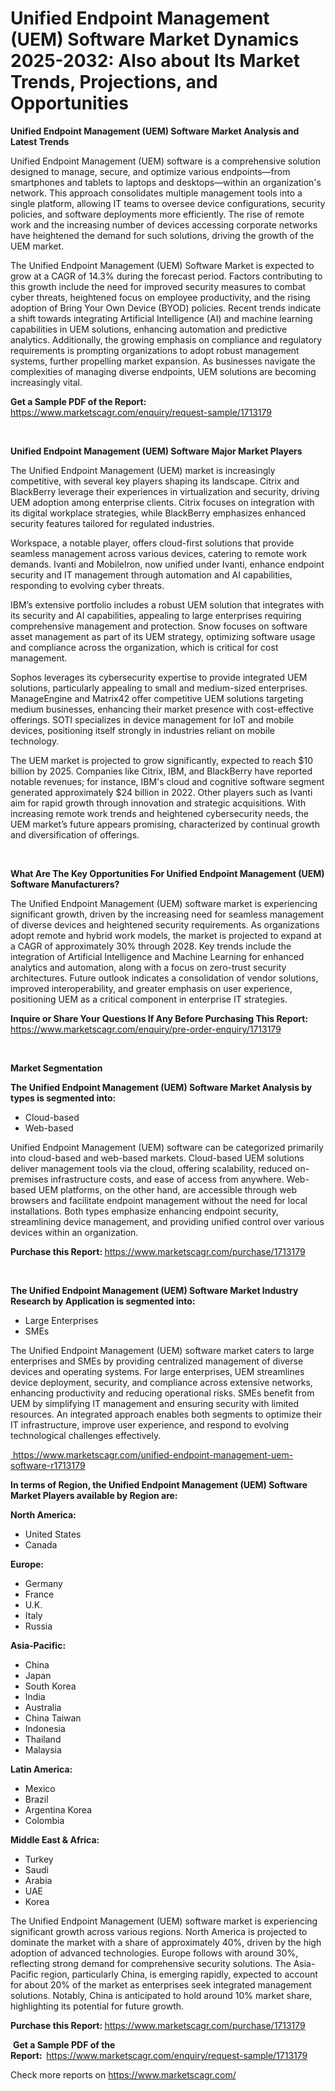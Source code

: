 <p><h1>Unified Endpoint Management (UEM) Software Market Dynamics 2025-2032: Also about Its Market Trends, Projections, and Opportunities</h1></p><p><strong>Unified Endpoint Management (UEM) Software Market Analysis and Latest Trends</strong></p>
<p><p>Unified Endpoint Management (UEM) software is a comprehensive solution designed to manage, secure, and optimize various endpoints—from smartphones and tablets to laptops and desktops—within an organization's network. This approach consolidates multiple management tools into a single platform, allowing IT teams to oversee device configurations, security policies, and software deployments more efficiently. The rise of remote work and the increasing number of devices accessing corporate networks have heightened the demand for such solutions, driving the growth of the UEM market.</p><p>The Unified Endpoint Management (UEM) Software Market is expected to grow at a CAGR of 14.3% during the forecast period. Factors contributing to this growth include the need for improved security measures to combat cyber threats, heightened focus on employee productivity, and the rising adoption of Bring Your Own Device (BYOD) policies. Recent trends indicate a shift towards integrating Artificial Intelligence (AI) and machine learning capabilities in UEM solutions, enhancing automation and predictive analytics. Additionally, the growing emphasis on compliance and regulatory requirements is prompting organizations to adopt robust management systems, further propelling market expansion. As businesses navigate the complexities of managing diverse endpoints, UEM solutions are becoming increasingly vital.</p></p>
<p><strong>Get a Sample PDF of the Report:&nbsp;</strong> <a href="https://www.marketscagr.com/enquiry/request-sample/1713179?utm_campaign=1920&utm_medium=2&utm_source=Github&utm_content=ia&utm_term=11012025&utm_id=unified-endpoint-management-uem-software">https://www.marketscagr.com/enquiry/request-sample/1713179</a></p>
<p>&nbsp;</p>
<p><strong>Unified Endpoint Management (UEM) Software Major Market Players</strong></p>
<p><p>The Unified Endpoint Management (UEM) market is increasingly competitive, with several key players shaping its landscape. Citrix and BlackBerry leverage their experiences in virtualization and security, driving UEM adoption among enterprise clients. Citrix focuses on integration with its digital workplace strategies, while BlackBerry emphasizes enhanced security features tailored for regulated industries.</p><p>Workspace, a notable player, offers cloud-first solutions that provide seamless management across various devices, catering to remote work demands. Ivanti and MobileIron, now unified under Ivanti, enhance endpoint security and IT management through automation and AI capabilities, responding to evolving cyber threats.</p><p>IBM’s extensive portfolio includes a robust UEM solution that integrates with its security and AI capabilities, appealing to large enterprises requiring comprehensive management and protection. Snow focuses on software asset management as part of its UEM strategy, optimizing software usage and compliance across the organization, which is critical for cost management.</p><p>Sophos leverages its cybersecurity expertise to provide integrated UEM solutions, particularly appealing to small and medium-sized enterprises. ManageEngine and Matrix42 offer competitive UEM solutions targeting medium businesses, enhancing their market presence with cost-effective offerings. SOTI specializes in device management for IoT and mobile devices, positioning itself strongly in industries reliant on mobile technology.</p><p>The UEM market is projected to grow significantly, expected to reach $10 billion by 2025. Companies like Citrix, IBM, and BlackBerry have reported notable revenues; for instance, IBM's cloud and cognitive software segment generated approximately $24 billion in 2022. Other players such as Ivanti aim for rapid growth through innovation and strategic acquisitions. With increasing remote work trends and heightened cybersecurity needs, the UEM market’s future appears promising, characterized by continual growth and diversification of offerings.</p></p>
<p>&nbsp;</p>
<p><strong>What Are The Key Opportunities For Unified Endpoint Management (UEM) Software Manufacturers?</strong></p>
<p><p>The Unified Endpoint Management (UEM) software market is experiencing significant growth, driven by the increasing need for seamless management of diverse devices and heightened security requirements. As organizations adopt remote and hybrid work models, the market is projected to expand at a CAGR of approximately 30% through 2028. Key trends include the integration of Artificial Intelligence and Machine Learning for enhanced analytics and automation, along with a focus on zero-trust security architectures. Future outlook indicates a consolidation of vendor solutions, improved interoperability, and greater emphasis on user experience, positioning UEM as a critical component in enterprise IT strategies.</p></p>
<p><strong>Inquire or Share Your Questions If Any Before Purchasing This Report:</strong> <a href="https://www.marketscagr.com/enquiry/pre-order-enquiry/1713179?utm_campaign=1920&utm_medium=2&utm_source=Github&utm_content=ia&utm_term=11012025&utm_id=unified-endpoint-management-uem-software">https://www.marketscagr.com/enquiry/pre-order-enquiry/1713179</a></p>
<p>&nbsp;</p>
<p><strong>Market Segmentation</strong></p>
<p><strong>The Unified Endpoint Management (UEM) Software Market Analysis by types is segmented into:</strong></p>
<p><ul><li>Cloud-based</li><li>Web-based</li></ul></p>
<p><p>Unified Endpoint Management (UEM) software can be categorized primarily into cloud-based and web-based markets. Cloud-based UEM solutions deliver management tools via the cloud, offering scalability, reduced on-premises infrastructure costs, and ease of access from anywhere. Web-based UEM platforms, on the other hand, are accessible through web browsers and facilitate endpoint management without the need for local installations. Both types emphasize enhancing endpoint security, streamlining device management, and providing unified control over various devices within an organization.</p></p>
<p><strong>Purchase this Report:&nbsp;</strong><a href="https://www.marketscagr.com/purchase/1713179?utm_campaign=1920&utm_medium=2&utm_source=Github&utm_content=ia&utm_term=11012025&utm_id=unified-endpoint-management-uem-software">https://www.marketscagr.com/purchase/1713179</a></p>
<p>&nbsp;</p>
<p><strong>The Unified Endpoint Management (UEM) Software Market Industry Research by Application is segmented into:</strong></p>
<p><ul><li>Large Enterprises</li><li>SMEs</li></ul></p>
<p><p>The Unified Endpoint Management (UEM) software market caters to large enterprises and SMEs by providing centralized management of diverse devices and operating systems. For large enterprises, UEM streamlines device deployment, security, and compliance across extensive networks, enhancing productivity and reducing operational risks. SMEs benefit from UEM by simplifying IT management and ensuring security with limited resources. An integrated approach enables both segments to optimize their IT infrastructure, improve user experience, and respond to evolving technological challenges effectively.</p></p>
<p><a href="https://www.marketscagr.com/unified-endpoint-management-uem-software-r1713179?utm_campaign=1920&utm_medium=2&utm_source=Github&utm_content=ia&utm_term=11012025&utm_id=unified-endpoint-management-uem-software">&nbsp;https://www.marketscagr.com/unified-endpoint-management-uem-software-r1713179</a></p>
<p><strong>In terms of Region, the Unified Endpoint Management (UEM) Software Market Players available by Region are:</strong></p>
<p>
    <p> <strong> North America: </strong>
        <ul>
            <li>United States</li>
            <li>Canada</li>
        </ul>
        </p> 
    <p> <strong> Europe: </strong>
        <ul>
            <li>Germany</li>
            <li>France</li>
            <li>U.K.</li>
            <li>Italy</li>
            <li>Russia</li>
        </ul>
        </p> 
    <p> <strong> Asia-Pacific: </strong>
        <ul>
            <li>China</li>
            <li>Japan</li>
            <li>South Korea</li>
            <li>India</li>
            <li>Australia</li>
            <li>China Taiwan</li>
            <li>Indonesia</li>
            <li>Thailand</li>
            <li>Malaysia</li>
        </ul>
        </p> 
    <p> <strong> Latin America: </strong>
        <ul>
            <li>Mexico</li>
            <li>Brazil</li>
            <li>Argentina Korea</li>
            <li>Colombia</li>
        </ul>
        </p> 
    <p> <strong> Middle East & Africa: </strong>
        <ul>
            <li>Turkey</li>
            <li>Saudi</li>
            <li>Arabia</li>
            <li>UAE</li>
            <li>Korea</li>
        </ul>
    </p>
    </p>
<p><p>The Unified Endpoint Management (UEM) software market is experiencing significant growth across various regions. North America is projected to dominate the market with a share of approximately 40%, driven by the high adoption of advanced technologies. Europe follows with around 30%, reflecting strong demand for comprehensive security solutions. The Asia-Pacific region, particularly China, is emerging rapidly, expected to account for about 20% of the market as enterprises seek integrated management solutions. Notably, China is anticipated to hold around 10% market share, highlighting its potential for future growth.</p></p>
<p><strong>Purchase this Report: </strong><a href="https://www.marketscagr.com/purchase/1713179?utm_campaign=1920&utm_medium=2&utm_source=Github&utm_content=ia&utm_term=11012025&utm_id=unified-endpoint-management-uem-software">https://www.marketscagr.com/purchase/1713179</a></p>
<p>&nbsp;<strong>Get a Sample PDF of the Report:&nbsp;&nbsp;</strong><a href="https://www.marketscagr.com/enquiry/request-sample/1713179?utm_campaign=1920&utm_medium=2&utm_source=Github&utm_content=ia&utm_term=11012025&utm_id=unified-endpoint-management-uem-software">https://www.marketscagr.com/enquiry/request-sample/1713179</a></p>
<p><strong></strong></p>
<p>Check more reports on <a href="https://www.marketscagr.com/?utm_campaign=1920&utm_medium=2&utm_source=Github&utm_content=ia&utm_term=11012025&utm_id=unified-endpoint-management-uem-software">https://www.marketscagr.com/</a></p>